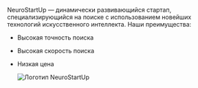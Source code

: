 NeuroStartUp — динамически развивающийся стартап, специализирующийся на поиске с использованием новейших технологий искусственного интеллекта. Наши преимущества:

- Высокая точность поиска
- Высокая скорость поиска
- Низкая цена
  
  ![Логотип NeuroStartUp](https://github.com/netology-ds-team/git-homeworks/blob/main/1_self/logo.png)
  
